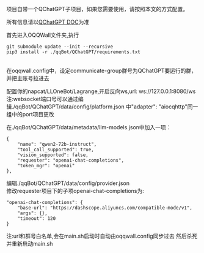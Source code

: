 项目自带一个QChatGPT子项目，如果您需要使用，请按照本文的方式配置。

所有信息请以[QChatGPT DOC](https://qchatgpt.rockchin.top/posts/config/)为准

首先进入OQQWall文件夹,执行
```
git submodule update --init --recursive
pip3 install -r ./qqBot/QChatGPT/requirements.txt
```
<br/>在oqqwall.config中，设定communicate-group群号为QChatGPT要运行的群，并把主账号拉进去


配置你的napcat/LLOneBot/Lagrange,开启反向ws,url: ws://127.0.0.1:8080/ws
<br/>注:websocket端口号可以通过编辑./qqBot/QChatGPT/data/config/platform.json 中"adapter": "aiocqhttp"同一组中的port项目更改

在./qqBot/QChatGPT/data/metadata/llm-models.json中加入一项：
```
{
    "name": "qwen2-72b-instruct",
    "tool_call_supported": true,
    "vision_supported": false,
    "requester": "openai-chat-completions",
    "token_mgr": "openai"
},
```
编辑./qqBot/QChatGPT/data/config/provider.json
<br/>修改requester项目下的子项openai-chat-completions为:
```
"openai-chat-completions": {
    "base-url": "https://dashscope.aliyuncs.com/compatible-mode/v1",
    "args": {},
    "timeout": 120
}
```
注:url和群号白名单,会在main.sh启动时自动由oqqwall.config同步过去
然后杀死并重新启动main.sh
